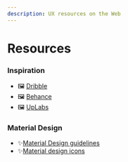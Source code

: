 ```yaml
---
description: UX resources on the Web
---
```


# Resources

### Inspiration

* 🖼 [Dribble](https://dribbble.com/)
* 🖼 [Behance](https://www.behance.net/)
* 🖼 [UpLabs](https://www.uplabs.com/)

### Material Design

* ✨[Material Design guidelines](https://material.io/design/)
* ✨[Material design icons](https://materialdesignicons.com/)

